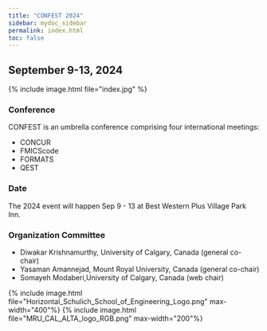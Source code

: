 ```yaml
---
title: "CONFEST 2024"
sidebar: mydoc_sidebar
permalink: index.html
toc: false 
---
```

## September 9-13, 2024
{% include image.html file="index.jpg" %}  



### Conference
CONFEST is an umbrella conference comprising four international meetings:  
* CONCUR​
* FMICS​code
* FORMATS
* QEST

### Date

The 2024 event will happen Sep 9 - 13 at Best Western Plus Village Park Inn.

### Organization Committee
* Diwakar Krishnamurthy, University of Calgary, Canada (general co-chair)
* Yasaman Amannejad, Mount Royal University, Canada (general co-chair)
* Somayeh Modaberi,University of Calgary, Canada (web chair)

{% include image.html file="Horizontal_Schulich_School_of_Engineering_Logo.png" max-width="400"%} 
{% include image.html file="MRU_CAL_ALTA_logo_RGB.png" max-width="200"%} 
